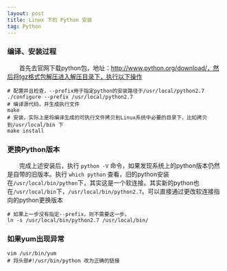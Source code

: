 ```yaml
---
layout: post
title: Linux 下的 Python 安装
tag: Python
---
```


### 编译、安装过程  
　　首先去官网下载python包，地址：http://www.python.org/download/，然后将tgz格式包解压进入解压目录下，执行以下操作
```
# 配置并且检查，--prefix用于指定python的安装路径于/usr/local/python2.7
./configure --prefix /usr/local/python2.7
# 编译源代码，并生成执行文件
make
# 安装，实际上是将编译生成的可执行文件拷贝到Linux系统中必要的目录下，比如拷贝到/usr/local/bin 下
make install
```

### 更换Python版本
　　完成上述安装后，执行 `python -V` 命令，如果发现系统上的python版本仍然是自带的旧版本。执行 `which python` 查看，旧的python安装在`/usr/local/bin/python`下，其实这是一个软连接。其实新的python也在`/usr/local/bin`下，`/usr/local/bin/python2.7`。可以直接通过更改软连接指向的python更换版本
```aidl
# 如果上一步没有指定--prefix，则不需要这一步。
ln -s /usr/local/bin/python2.7 /usr/local/bin/
```

### 如果yum出现异常
```aidl
vim /usr/bin/yum
# 将头部#!/usr/bin/python 改为正确的链接
```
